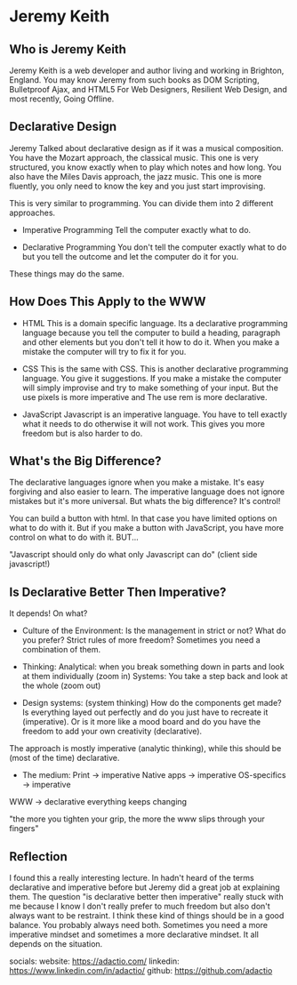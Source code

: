 # Jeremy Keith

## Who is Jeremy Keith

Jeremy Keith is a web developer and author living and working in Brighton, England.
You may know Jeremy from such books as DOM Scripting, Bulletproof Ajax, and HTML5 For Web Designers, Resilient Web Design, and most recently, Going Offline.

## Declarative Design

Jeremy Talked about declarative design as if it was a musical composition. You have the Mozart approach, the classical music. This one is very structured, you know exactly when to play which notes and how long. You also have the Miles Davis approach, the jazz music. This one is more fluently, you only need to know the key and you just start improvising.

This is very similar to programming. You can divide them into 2 different approaches.

- Imperative Programming
Tell the computer exactly what to do.

- Declarative Programming
You don't tell the computer exactly what to do but you tell the outcome and let the computer do it for you.

These things may do the same.

## How Does This Apply to the WWW

- HTML
This is a domain specific language. Its a declarative programming language because you tell the computer to build a heading, paragraph and other elements but you don't tell it how to do it. When you make a mistake the computer will try to fix it for you.

- CSS
This is the same with CSS. This is another declarative programming language. You give it suggestions. If you make a mistake the computer will simply improvise and try to make something of your input. But the use pixels is more imperative and The use rem is more declarative.

- JavaScript
Javascript is an imperative language. You have to tell exactly what it needs to do otherwise it will not work. This gives you more freedom but is also harder to do.

## What's the Big Difference?

The declarative languages ignore when you make a mistake. It's easy forgiving and also easier to learn. The imperative language does not ignore mistakes but it's more universal. But whats the big difference? It's control!

You can build a button with html. In that case you have limited options on what to do with it. But if you make a button with JavaScript, you have more control on what to do with it. BUT...

"Javascript should only do what only Javascript can do" (client side javascript!)

## Is Declarative Better Then Imperative?

It depends!
On what?

- Culture of the Environment:
Is the management in strict or not? What do you prefer? Strict rules of more freedom? Sometimes you need a combination of them.

- Thinking:
Analytical: when you break something down in parts and look at them individually (zoom in)
Systems: You take a step back and look at the whole (zoom out)

- Design systems: (system thinking)
How do the components get made? Is everything layed out perfectly and do you just have to recreate it (imperative). Or is it more like a mood board and do you have the freedom to add your own creativity (declarative).

The approach is mostly imperative (analytic thinking), while this should be (most of the time) declarative.

- The medium:
Print -> imperative
Native apps -> imperative
OS-specifics -> imperative

WWW -> declarative
everything keeps changing

"the more you tighten your grip, the more the www slips through your fingers"

## Reflection

I found this a really interesting lecture. In hadn't heard of the terms declarative and imperative before but Jeremy did a great job at explaining them. The question "is declarative better then imperative" really stuck with me because I know I don't really prefer to much freedom but also don't always want to be restraint. I think these kind of things should be in a good balance. You probably always need both. Sometimes you need a more imperative mindset and sometimes a more declarative mindset. It all depends on the situation.

socials:
website: https://adactio.com/
linkedin: https://www.linkedin.com/in/adactio/
github: https://github.com/adactio
